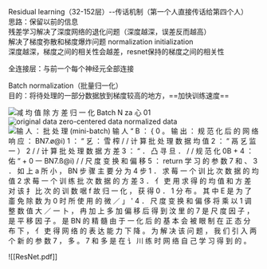 Residual learning（32-152层）--传话机制（第一个人直接传话给第四个人）  
思路：保留以前的信息  
残差学习解决了深度网络的退化问题（深度越深，误差反而越高）  
解决了梯度弥散和梯度爆炸问题 normalization initialization  
深度越深，梯度之间的相关性会越差，resnet保持的梯度之间的相关性
 
全连接层：与前一个每个神经元全部连接
 
Batch normalization（批量归一化）  
目的：将待处理的一部分数据放到梯度较高的地方，==加快训练速度==

![减 均 值 除 方 差 归 一 化 Batch N za 心 01 ](Exported%20image%2020240403195707-0.png)  
![original data zero-centered data normalized data ](Exported%20image%2020240403195707-1.png) ![输 人 ： 批 处 理 (mini-batch) 输 人 “ B ： { 0 。 输 出 ： 规 范 化 后 的 网 络 响 应 ： BN7.ø@i) 1 ： “ 乥 ： 雪 榨 / / 计 算 批 处 理 数 据 均 值 2 ： “ 鬲 乥 监 一 ） 2 / / 计 算 批 处 理 数 据 方 差 3 ： “ ． 凸 寻 旦 ． / / 规 范 化 0B + 4 ： 佑 “ + 0 一 BN7.ß@i) / / 尺 度 变 换 和 偏 移 5 ： return 学 习 的 参 数 7 和 、 3 ． 如 上 a 所 小 ， BN 步 骤 主 要 分 为 4 步 1 ． 求 莓 一 个 训 比 次 数 据 的 均 值 2 求 莓 一 个 训 练 批 次 数 据 的 方 差 3 ． 亻 吏 用 求 得 的 均 值 和 方 差 对 该 扌 比 次 的 训 数 啹 f 故 归 一 化 ， 获 得 0 ． 1 分 布 。 其 中 E 是 为 了 齑 免 除 数 为 0 时 所 使 用 的 微 ／ 」 ' 4 ． 尺 度 变 换 和 偏 侈 将 乘 以 1 调 整 数 值 大 ／ 一 卜 ， 冉 加 上 多 加 偏 移 后 得 到 汶 里 的 7 是 尺 度 因 子 ， 是 平 移 因 子 。 是 BN 的 精 髓 由 于 一 化 后 的 基 本 会 被 眼 制 在 正 态 分 布 下 ， 亻 吏 得 网 络 的 表 达 能 力 下 降 。 为 解 决 该 问 题 ， 我 们 引 入 两 个 新 的 参 数 7 ， 多 。 7 和 多 是 在 讠 川 练 时 网 络 自 己 学 习 得 到 的 。 ](Exported%20image%2020240403195707-2.png)  

![[ResNet.pdf]]